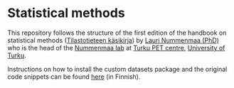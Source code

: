 # Statistical methods

This repository follows the structure of the first edition of the handbook on statistical methods ([Tilastotieteen käsikirja](https://www.tammi.fi/kirja/lauri-nummenmaa/tilastotieteen-kasikirja/9789520401382)) by [Lauri Nummenmaa (PhD)](https://emotion.utu.fi/people/) who is the head of the [Nummenmaa lab](https://emotion.utu.fi/) at [Turku PET centre](https://turkupetcentre.fi/), [University of Turku](https://www.utu.fi). 

Instructions on how to install the custom datasets package and the original code snippets can be found [here](https://emotion.utu.fi/tilastotiede/) (in Finnish).

